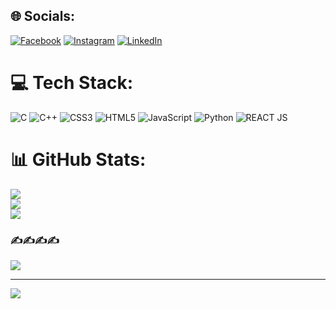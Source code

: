 
## 🌐 Socials:
[![Facebook](https://img.shields.io/badge/Facebook-%231877F2.svg?logo=Facebook&logoColor=white)](https://facebook.com/jach12984000) [![Instagram](https://img.shields.io/badge/Instagram-%23E4405F.svg?logo=Instagram&logoColor=white)](https://instagram.com/_kaustavv_) [![LinkedIn](https://img.shields.io/badge/LinkedIn-%230077B5.svg?logo=linkedin&logoColor=white)](https://linkedin.com/in/KaustavLaskar) 

# 💻 Tech Stack:
![C](https://img.shields.io/badge/c-%2300599C.svg?style=for-the-badge&logo=c&logoColor=white) ![C++](https://img.shields.io/badge/c++-%2300599C.svg?style=for-the-badge&logo=c%2B%2B&logoColor=white) ![CSS3](https://img.shields.io/badge/css3-%231572B6.svg?style=for-the-badge&logo=css3&logoColor=white) ![HTML5](https://img.shields.io/badge/html5-%23E34F26.svg?style=for-the-badge&logo=html5&logoColor=white) ![JavaScript](https://img.shields.io/badge/javascript-%23323330.svg?style=for-the-badge&logo=javascript&logoColor=%23F7DF1E) ![Python](https://img.shields.io/badge/python-3670A0?style=for-the-badge&logo=python&logoColor=ffdd54) ![REACT JS](https://www.google.com/search?q=react+js+shield+image&tbm=isch&ved=2ahUKEwjbgIjpsdn9AhWQndgFHWlfB50Q2-cCegQIABAA&oq=react+js+shield+image&gs_lcp=CgNpbWcQAzoECCMQJzoLCAAQgAQQsQMQgwE6BQgAEIAEOgoIABCxAxCDARBDOgQIABBDOgYIABAIEB46BwgAEIAEEBhQuwRY7jpgxj5oAHAAeACAAa4CiAHQF5IBBzAuNS43LjKYAQCgAQGqAQtnd3Mtd2l6LWltZ8ABAQ&sclient=img&ei=x1cPZJuBB5C74t4P6b6d6Ak&bih=714&biw=1536&rlz=1C1VDKB_enIN1011IN1011#imgrc=_Qd3qgFqZunsLM)
# 📊 GitHub Stats:
![](https://github-readme-stats.vercel.app/api?username=KaustavLaskar&theme=dark&hide_border=false&include_all_commits=true&count_private=false)<br/>
![](https://github-readme-streak-stats.herokuapp.com/?user=KaustavLaskar&theme=dark&hide_border=false)<br/>
![](https://github-readme-stats.vercel.app/api/top-langs/?username=KaustavLaskar&theme=dark&hide_border=false&include_all_commits=true&count_private=false&layout=compact)

### ✍️✍️✍️✍️
![](https://quotes-github-readme.vercel.app/api?type=horizontal&theme=radical)

---
[![](https://visitcount.itsvg.in/api?id=KaustavLaskar&icon=0&color=0)](https://visitcount.itsvg.in)

<!-- Proudly created with GPRM ( https://gprm.itsvg.in ) -->
